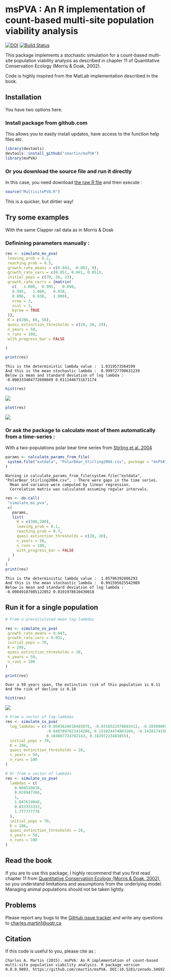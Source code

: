 # msPVA : An R implementation of count-based multi-site population viability analysis
[![DOI](https://zenodo.org/badge/19481/cmartin/msPVA.svg)](https://zenodo.org/badge/latestdoi/19481/cmartin/msPVA)
[![Build Status](https://travis-ci.org/cmartin/msPVA.svg?branch=master)](https://travis-ci.org/cmartin/msPVA)

This package implements a stochastic simulation for a count-based multi-site population viability analysis as described in chapter 11 of Quantitative Conservation Ecology (Morris & Doak, 2002).

Code is highly inspired from the MatLab implementation described in the book.

## Installation
You have two options here.

### Install package from github.com
This allows you to easily install updates, have access to the function help files etc.

```r
library(devtools)
devtools::install_github("cmartin/msPVA")
library(msPVA)
```

### Or you download the source file and run it directly
In this case, you need download [the raw R file](https://raw.githubusercontent.com/cmartin/msPVA/master/R/MultisitePVA.R)
and then execute : 

```r
source("MultisitePVA.R")
```
This is a quicker, but dirtier way!

## Try some examples

With the same Clapper rail data as in Morris & Doak

### Definining parameters manually : 


```r
res <- simulate_ms_pva(
 leaving_prob = 0.2,
 reaching_prob = 0.5,
 growth_rate_means = c(0.043, -0.002, 0),
 growth_rate_vars = c(0.051, 0.041, 0.051),
 initial_pops = c(70, 26, 33),
 growth_rate_corrs = {matrix(
   c(	1.000,	0.995,   0.896,
   0.995,	1.000,   0.938,
   0.896,	0.938,   1.000),
   nrow = 3,
   ncol = 3,
   byrow = TRUE
 )},
 K = c(286, 60, 58),
 quasi_extinction_thresholds = c(20, 20, 20),
 n_years = 50,
 n_runs = 100,
 with_progress_bar = FALSE

)

print(res)
```

```
This is the deterministic lambda value :  1.0319573564599
And this is the mean stochastic lambda :  0.999727790631239
Below is mean and standard deviation of log lambda :
-0.000333404772698669 0.0111446731671174
```

```r
hist(res)
```

![](README_files/figure-html/msExample-1.png) 

```r
plot(res)
```

![](README_files/figure-html/msExample-2.png) 

### Or ask the package to calculate most of them automatically from a time-series : 
With a two-populations polar bear time series from [Stirling et al. 2004](http://arctic.journalhosting.ucalgary.ca/arctic/index.php/arctic/article/view/479/509)

```r
params <- calculate_params_from_file(
 system.file("extdata", "PolarBear_Stirling2004.csv", package = "msPVA")
)
```

```
Warning in calculate_params_from_file(system.file("extdata", "PolarBear_Stirling2004.csv", : There were gaps in the time series.
  Mean and variance were computed by linear regression.
  Correlation matrix was calculated assuming regular intervals.
```

```r
res <- do.call(
 "simulate_ms_pva",
 c(
   params,
   list(
     K = c(300,200),
     leaving_prob = 0.1,
     reaching_prob = 0.7,
     quasi_extinction_thresholds = c(20, 20),
     n_years = 50,
     n_runs = 100,
     with_progress_bar = FALSE
   )
 )
)
print(res)
```

```
This is the deterministic lambda value :  1.05786392886293
And this is the mean stochastic lambda :  0.991595625542989
Below is mean and standard deviation of log lambda :
-0.00849107085122052 0.0101978610430018
```

## Run it for a single population

```r
# From a precalculated mean log-lambdas

res <- simulate_ss_pva(
 growth_rate_means = 0.043,
 growth_rate_vars = 0.051,
 initial_pops = 70,
 K = 286,
 quasi_extinction_thresholds = 20,
 n_years = 50,
 n_runs = 100
)

print(res)
```

```
Over a 50 years span, the extinction risk of this population is 0.11
And the risk of decline is 0.18
```

```r
hist(res)
```

![](README_files/figure-html/ssExample-1.png) 

```r
# From a vector of log-lambdas
res <- simulate_ss_pva(
  log_lambdas = c(-0.0503626618483076, -0.0316522478682412, -0.205890697055539,
                  -0.0407897021414208, 0.151024474883104, -0.141017433696716, 0.105149579850484,
                  0.104087724782143, 0.18297223483855),
  initial_pops = 70,
  K = 286,
  quasi_extinction_thresholds = 20,
  n_years = 50,
  n_runs = 100
)

# Or from a vector of lambdas
res <- simulate_ss_pva(
  lambdas = c(
    0.808510638,
    0.828947368,
    1,
    1.047619048,
    0.833333333,
    1.777777778
  ),
  initial_pops = 70,
  K = 286,
  quasi_extinction_thresholds = 20,
  n_years = 50,
  n_runs = 100
)
```

## Read the book
If you are to use this package, I highly recommend that you first read chapter 11 from [Quantitative Conservation Ecology (Morris & Doak, 2002)](http://www.sinauer.com/quantitative-conservation-biology-theory-and-practice-of-population-viability-analysis.html), so you understand limitations and assumptions from the underlying model. Managing animal populations should not be taken lightly.

## Problems
Please report any bugs to the [GitHub issue tracker](https://github.com/cmartin/msPVA/issues) and write any questions to <charles.martin1@uqtr.ca>

## Citation
If this code is useful to you, please cite as : 


```
Charles A. Martin (2015). msPVA: An R implementation of count-based multi-site population viability analysis. R package version 0.0.0.9003. https://github.com/cmartin/msPVA. DOI:10.5281/zenodo.34692
```
